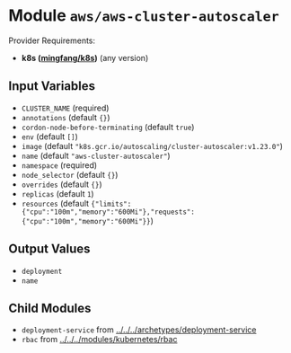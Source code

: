 
# Module `aws/aws-cluster-autoscaler`

Provider Requirements:
* **k8s ([mingfang/k8s](https://registry.terraform.io/providers/mingfang/k8s/latest))** (any version)

## Input Variables
* `CLUSTER_NAME` (required)
* `annotations` (default `{}`)
* `cordon-node-before-terminating` (default `true`)
* `env` (default `[]`)
* `image` (default `"k8s.gcr.io/autoscaling/cluster-autoscaler:v1.23.0"`)
* `name` (default `"aws-cluster-autoscaler"`)
* `namespace` (required)
* `node_selector` (default `{}`)
* `overrides` (default `{}`)
* `replicas` (default `1`)
* `resources` (default `{"limits":{"cpu":"100m","memory":"600Mi"},"requests":{"cpu":"100m","memory":"600Mi"}}`)

## Output Values
* `deployment`
* `name`

## Child Modules
* `deployment-service` from [../../../archetypes/deployment-service](../../../archetypes/deployment-service)
* `rbac` from [../../../modules/kubernetes/rbac](../../../modules/kubernetes/rbac)


